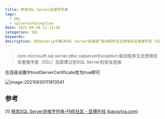 ```yaml
---
title: 修改SQL Server连接字符串
tags:
  - SQL
  - sqlserverException
date: 2021-06-30 11:13:50
categories: SQL
keywords:
description: 在DataGrip中解决SQL Server连接报“驱动程序无法使用安全套接字层（SSL）加密建立到SQL Server的安全连接”
---
```


> com.microsoft.sql server.jdbc.sqlserverException:驱动程序无法使用安全套接字层（SSL）加密建立到SQL Server的安全连接

在高级设置中trustServerCertificate改为true即可

![image-20210630111813541](https://oss.smart-lifestyle.cn/file/cs6v8.png)



## 参考

[1] [修改SQL Server连接字符串-FME社区 - 亚搏在线 (baooytra.com)](https://www.baooytra.com/knowledge/questions/56246/modifying-sql-server-connection-string.html?smartspace=fme-desktop-getting-started_2)
